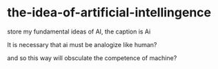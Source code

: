 # the-idea-of-artificial-intellingence
store my fundamental ideas of AI,
the caption is Ai

It is necessary that ai must be analogize like human?

and so this way will obsculate the competence of machine?
